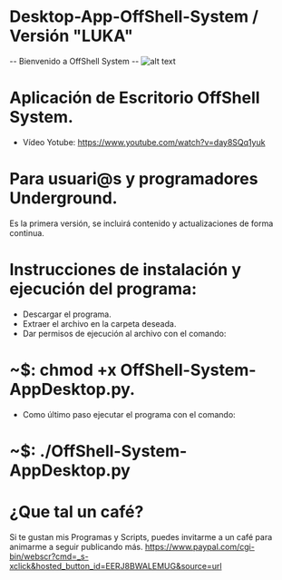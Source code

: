 # Desktop-App-OffShell-System / Versión "LUKA"
-- Bienvenido a OffShell System --
![alt text](https://4.bp.blogspot.com/-0cryA22dyKw/XZUQw7cBBQI/AAAAAAAAC4k/w10SDiY77ngeKSFpe1GM0mKKhZJ_PIqjwCK4BGAYYCw/s1280/primate.gif)
# Aplicación de Escritorio OffShell System.
  - Vídeo Yotube: https://www.youtube.com/watch?v=day8SQq1yuk
# Para usuari@s y programadores Underground.
  Es la primera versión, se incluirá contenido y actualizaciones de forma continua.
# Instrucciones de instalación y ejecución del programa:
 - Descargar el programa.
 - Extraer el archivo en la carpeta deseada.
 - Dar permisos de ejecución al archivo con el comando:
  # ~$: chmod +x OffShell-System-AppDesktop.py.
 - Como último paso ejecutar el programa con el comando: 
  # ~$: ./OffShell-System-AppDesktop.py
# ¿Que tal un café? 
Si te gustan mis Programas y Scripts, puedes invitarme a un café para animarme a seguir publicando más.
https://www.paypal.com/cgi-bin/webscr?cmd=_s-xclick&hosted_button_id=EERJ8BWALEMUG&source=url
